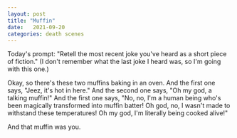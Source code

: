 ```yaml
---
layout: post
title: "Muffin"
date:   2021-09-20
categories: death scenes
---
```

Today's prompt: "Retell the most recent joke you've heard as a short piece of fiction." (I don't remember what the last joke I heard was, so I'm going with this one.)

Okay, so there's these two muffins baking in an oven. And the first one says, "Jeez, it's hot in here." And the second one says, "Oh my god, a talking muffin!" And the first one says, "No, no, I'm a human being who's been magically transformed into muffin batter! Oh god, no, I wasn't made to withstand these temperatures! Oh my god, I'm literally being cooked alive!"

And that muffin was you.
